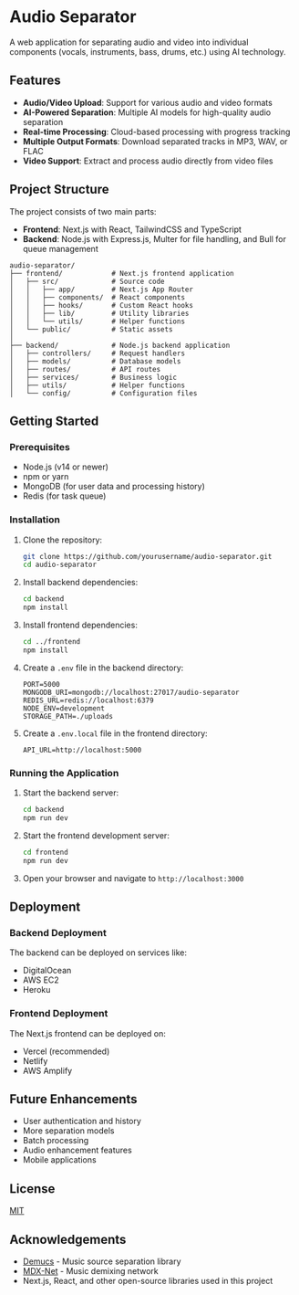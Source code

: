 # Audio Separator

A web application for separating audio and video into individual components (vocals, instruments, bass, drums, etc.) using AI technology.

## Features

- **Audio/Video Upload**: Support for various audio and video formats
- **AI-Powered Separation**: Multiple AI models for high-quality audio separation
- **Real-time Processing**: Cloud-based processing with progress tracking
- **Multiple Output Formats**: Download separated tracks in MP3, WAV, or FLAC
- **Video Support**: Extract and process audio directly from video files

## Project Structure

The project consists of two main parts:

- **Frontend**: Next.js with React, TailwindCSS and TypeScript
- **Backend**: Node.js with Express.js, Multer for file handling, and Bull for queue management

```
audio-separator/
├── frontend/            # Next.js frontend application
│   ├── src/             # Source code
│   │   ├── app/         # Next.js App Router
│   │   ├── components/  # React components
│   │   ├── hooks/       # Custom React hooks
│   │   ├── lib/         # Utility libraries
│   │   └── utils/       # Helper functions
│   └── public/          # Static assets
│
├── backend/             # Node.js backend application
│   ├── controllers/     # Request handlers
│   ├── models/          # Database models
│   ├── routes/          # API routes
│   ├── services/        # Business logic
│   ├── utils/           # Helper functions
│   └── config/          # Configuration files
```

## Getting Started

### Prerequisites

- Node.js (v14 or newer)
- npm or yarn
- MongoDB (for user data and processing history)
- Redis (for task queue)

### Installation

1. Clone the repository:
   ```bash
   git clone https://github.com/yourusername/audio-separator.git
   cd audio-separator
   ```

2. Install backend dependencies:
   ```bash
   cd backend
   npm install
   ```

3. Install frontend dependencies:
   ```bash
   cd ../frontend
   npm install
   ```

4. Create a `.env` file in the backend directory:
   ```
   PORT=5000
   MONGODB_URI=mongodb://localhost:27017/audio-separator
   REDIS_URL=redis://localhost:6379
   NODE_ENV=development
   STORAGE_PATH=./uploads
   ```

5. Create a `.env.local` file in the frontend directory:
   ```
   API_URL=http://localhost:5000
   ```

### Running the Application

1. Start the backend server:
   ```bash
   cd backend
   npm run dev
   ```

2. Start the frontend development server:
   ```bash
   cd frontend
   npm run dev
   ```

3. Open your browser and navigate to `http://localhost:3000`

## Deployment

### Backend Deployment

The backend can be deployed on services like:
- DigitalOcean
- AWS EC2
- Heroku

### Frontend Deployment

The Next.js frontend can be deployed on:
- Vercel (recommended)
- Netlify
- AWS Amplify

## Future Enhancements

- User authentication and history
- More separation models
- Batch processing
- Audio enhancement features
- Mobile applications

## License

[MIT](LICENSE)

## Acknowledgements

- [Demucs](https://github.com/facebookresearch/demucs) - Music source separation library
- [MDX-Net](https://github.com/kuielab/mdx-net) - Music demixing network
- Next.js, React, and other open-source libraries used in this project
